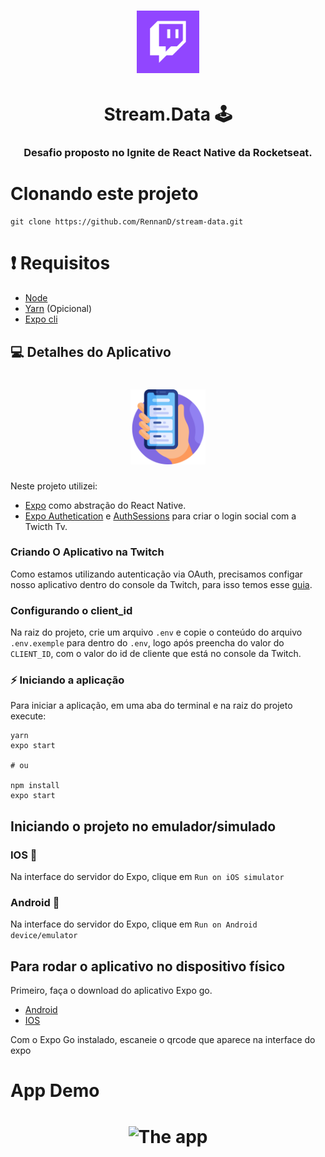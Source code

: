<h1 align="center" >
  <img src="./.github/logo.png" width = "100px">
</h1>

<h1 align="center"> Stream.Data 🕹️ </h1>


<h3 align="center">
  Desafio proposto no Ignite de React Native da Rocketseat.
</h3>

# Clonando este projeto

```
git clone https://github.com/RennanD/stream-data.git
```

# ❗️ Requisitos

- [Node](https://nodejs.org/en/)
- [Yarn](https://yarnpkg.com/lang/en/) (Opicional)
- [Expo cli](https://docs.expo.io/get-started/installation/)


## 💻 Detalhes do Aplicativo

<h1 align="center">
  <img alt="WebApp" src="./.github/smartphone.svg" width = "120px">
</h1>


<p>
  Neste projeto utilizei:
</p>

- [Expo](https://docs.expo.io/bare/exploring-bare-workflow/) como abstração do React Native.
- [Expo Authetication]() e [AuthSessions]() para criar o login social com a Twicth Tv.

### Criando O Aplicativo na Twitch
Como estamos utilizando autenticação via OAuth, precisamos configar nosso aplicativo 
dentro do console da Twitch, para isso temos esse [guia](https://efficient-sloth-d85.notion.site/Preparando-ambiente-3ca815f6798f45b1a92f76a41d59c7bb). 

### Configurando o client_id

Na raiz do projeto, crie um arquivo `.env` e copie o conteúdo do arquivo `.env.exemple` para dentro do `.env`, logo após preencha do valor do `CLIENT_ID`, com o valor do id de cliente que está no console da Twitch.

### ⚡️ Iniciando a aplicação

Para iniciar a aplicação, em uma aba do terminal e na raiz do projeto execute:

```
yarn
expo start

# ou

npm install
expo start
```
## Iniciando o projeto no emulador/simulado

### IOS 🍎

Na interface do servidor do Expo, clique em `Run on iOS simulator`

### Android 👾

Na interface do servidor do Expo, clique em `Run on Android device/emulator`

## Para rodar o aplicativo no dispositivo físico

Primeiro, faça o download do aplicativo Expo go.
  - [Android](https://play.google.com/store/apps/details?id=host.exp.exponent&hl=pt_BR&gl=US)
  - [IOS](https://apps.apple.com/br/app/expo-go/id982107779)

Com o Expo Go instalado, escaneie o qrcode que aparece na interface do expo


# App Demo 

<h1 align="center">
  <img alt = "The app" src = "./.github/stream-data.gif" width = "300px" />
</h1>
